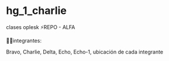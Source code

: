 # hg_1_charlie
clases oplesk
⚡REPO - ALFA

🧍‍♂️integrantes:

Bravo,
Charlie,
Delta,
Echo,
Echo-1, ubicación de cada integrante
